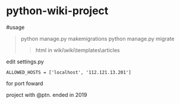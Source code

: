 # python-wiki-project

#usage
> python manage.py makemigrations
> python manage.py migrate
> > html in wiki\wiki\templates\articles


edit settings.py 
```
ALLOWED_HOSTS = ['localhost', '112.121.13.201']
```
for port foward



project with @ptn. ended in 2019
